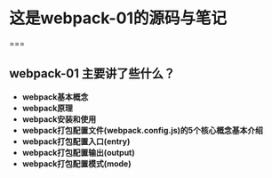 # 这是webpack-01的源码与笔记
===
## webpack-01 主要讲了些什么？
* **webpack基本概念**
* **webpack原理**
* **webpack安装和使用**
* **webpack打包配置文件(webpack.config.js)的5个核心概念基本介绍**
* **webpack打包配置入口(entry)**
* **webpack打包配置输出(output)**
* **webpack打包配置模式(mode)**
